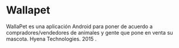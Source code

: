 # Wallapet
WallaPet es una aplicación Android para poner de acuerdo a compradores/vendedores de animales
y gente que pone en venta su mascota. Hyena Technologies.
2015 .

